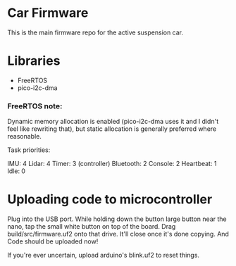 # Car Firmware
This is the main firmware repo for the active suspension car.


# Libraries
- FreeRTOS
- pico-i2c-dma

### FreeRTOS note:
Dynamic memory allocation is enabled (pico-i2c-dma uses it and I didn't feel like rewriting that), but static allocation is generally preferred where reasonable.


Task priorities:

IMU: 4
Lidar: 4
Timer: 3 (controller)
Bluetooth: 2
Console: 2
Heartbeat: 1
Idle: 0




# Uploading code to microcontroller
Plug into the USB port.
While holding down the button large button near the nano, tap the small white button on top of the board.
Drag build/src/firmware.uf2 onto that drive. It'll close once it's done copying.
And Code should be uploaded now!

If you're ever uncertain, upload arduino's blink.uf2 to reset things.
